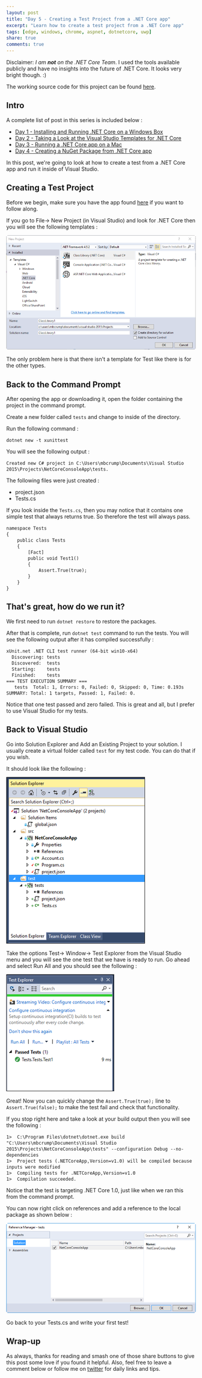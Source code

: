 ```yaml
---
layout: post
title: "Day 5 - Creating a Test Project from a .NET Core app"
excerpt: "Learn how to create a test project from a .NET Core app"
tags: [edge, windows, chrome, aspnet, dotnetcore, uwp]
share: true
comments: true
---
```


Disclaimer: *I am **not** on the .NET Core Team*. I used the tools available publicly and have no insights into the future of .NET Core. It looks very bright though. :)

The working source code for this project can be found [here](https://github.com/mbcrump/DotNetCorePlayground). 


## Intro

A complete list of post in this series is included below :

* [Day 1 - Installing and Running .NET Core on a Windows Box](http://michaelcrump.net/getting-started-with-aspnetcore/)
* [Day 2 - Taking a Look at the Visual Studio Templates for .NET Core](http://michaelcrump.net/part2-aspnetcore/)
* [Day 3 - Running a .NET Core app on a Mac](http://michaelcrump.net/part3-aspnetcore/)
* [Day 4 - Creating a NuGet Package from .NET Core app](http://michaelcrump.net/part4-aspnetcore/)

In this post, we're going to look at how to create a test from a .NET Core app and run it inside of Visual Studio.

## Creating a Test Project

Before we begin, make sure you have the app found [here](https://github.com/mbcrump/DotNetCorePlayground) if you want to follow along. 

If you go to File-> New Project (in Visual Studio) and look for .NET Core then you will see the following templates :

![image](/files/dotnetcorevstemplates.png)

The only problem here is that there isn't a template for Test like there is for the other types. 

## Back to the Command Prompt

After opening the app or downloading it, open the folder containing the project in the command prompt. 

Create a new folder called `tests` and change to inside of the directory. 

Run the following command : 

	dotnet new -t xunittest

You will see the following output : 

	Created new C# project in C:\Users\mbcrump\Documents\Visual Studio 2015\Projects\NetCoreConsoleApp\tests.

The following files were just created :

* project.json
* Tests.cs

If you look inside the `Tests.cs`, then you may notice that it contains one simple test that always returns true. So therefore the test will always pass. 

	namespace Tests
	{
	    public class Tests
	    {
	        [Fact]
	        public void Test1()
	        {
	            Assert.True(true);
	        }
	    }
	}

## That's great, how do we run it? 

We first need to run `dotnet restore` to restore the packages. 

After that is complete, run `dotnet test` command to run the tests. You will see the following output after it has compiled successfully : 

	xUnit.net .NET CLI test runner (64-bit win10-x64)
	  Discovering: tests
	  Discovered:  tests
	  Starting:    tests
	  Finished:    tests
	=== TEST EXECUTION SUMMARY ===
	   tests  Total: 1, Errors: 0, Failed: 0, Skipped: 0, Time: 0.193s
	SUMMARY: Total: 1 targets, Passed: 1, Failed: 0.

Notice that one test passed and zero failed. This is great and all, but I prefer to use Visual Studio for my tests. 

## Back to Visual Studio

Go into Solution Explorer and Add an Existing Project to your solution. I usually create a virtual folder called `test` for my test code. You can do that if you wish. 

It should look like the following :

![image](/files/solexptests.png)

Take the options Test-> Window-> Test Explorer from the Visual Studio menu and you will see the one test that we have is ready to run. Go ahead and select Run All and you should see the following : 

![image](/files/testexp1.png)

Great! Now you can quickly change the `Assert.True(true);` line to `Assert.True(false);` to make the test fail and check that functionality. 

If you stop right here and take a look at your build output then you will see the following : 

	1>  C:\Program Files\dotnet\dotnet.exe build "C:\Users\mbcrump\Documents\Visual Studio 2015\Projects\NetCoreConsoleApp\tests" --configuration Debug --no-dependencies
	1>  Project tests (.NETCoreApp,Version=v1.0) will be compiled because inputs were modified
	1>  Compiling tests for .NETCoreApp,Version=v1.0
	1>  Compilation succeeded.

Notice that the test is targeting .NET Core 1.0, just like when we ran this from the command prompt. 

You can now right click on references and add a reference to the local package as shown below : 

![image](/files/addreferencetonetcore.png)

Go back to your Tests.cs and write your first test!

## Wrap-up

As always, thanks for reading and smash one of those share buttons to give this post some love if you found it helpful. Also, feel free to leave a comment below or follow me on [twitter](http://twitter.com/mbcrump) for daily links and tips. 